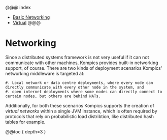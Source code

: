 @@@ index
* [Basic Networking](basic/basic.md)
* [Virtual](virtual/virtual.md)
@@@

Networking
==========
Since a distributed systems framework is not very useful if it can not communicate with other machines, Kompics provides built-in networking support, of course. There are two kinds of deployment scenarios Kompics' networking middleware is targeted at:

	#. Local network or data centre deployments, where every node can directly communicate with every other node in the system, and
	#. open internet deployments where some nodes can directly connect to certain nodes, but others are behind NATs.

Additionally, for both these scenarios Kompics supports the creation of *virtual networks* within a single JVM instance, which is often required by protocols that rely on probabilistic load distribtion, like distributed hash tables for example.

@@toc { depth=3 }
